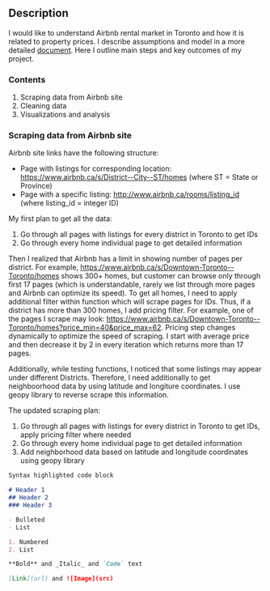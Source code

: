 ## Description

I would like to understand Airbnb rental market in Toronto and how it is related to property prices. I describe assumptions and model in a more detailed [document](https://drive.google.com/open?id=1_KuIaytu1lvk99qkmY7KMDkgZK7leLmr). Here I outline main steps and key outcomes of my project.


### Contents
1. Scraping data from Airbnb site
2. Cleaning data
3. Visualizations and analysis


### Scraping data from Airbnb site
Airbnb site links have the following structure:
- Page with listings for corresponding location: https://www.airbnb.ca/s/District--City--ST/homes  (where ST = State or Province)
- Page with a specific listing: http://www.airbnb.ca/rooms/listing_id (where listing_id = integer ID)

My first plan to get all the data:
1. Go through all pages with listings for every district in Toronto to get IDs
2. Go through every home individual page to get detailed information

Then I realized that Airbnb has a limit in showing number of pages per district. For example, https://www.airbnb.ca/s/Downtown-Toronto--Toronto/homes shows 300+ homes, but customer can browse only through first 17 pages (which is understandable, rarely we list through more pages and Airbnb can optimize its speed). To get all homes, I need to apply additional filter within function which will scrape pages for IDs. Thus, if a district has more than 300 homes, I add pricing filter. For example, one of the pages I scrape may look: https://www.airbnb.ca/s/Downtown-Toronto--Toronto/homes?price_min=40&price_max=62. Pricing step changes dynamically to optimize the speed of scraping. I start with average price and then decrease it by 2 in every iteration which returns more than 17 pages.

Additionally, while testing functions, I noticed that some listings may appear under different Districts. Therefore, I need additionally to get neighboorhood data by using latitude and longiture coordinates. I use geopy library to reverse scrape this information.

The updated scraping plan:
1. Go through all pages with listings for every district in Toronto to get IDs, apply pricing filter where needed
2. Go through every home individual page to get detailed information
3. Add neighborhood data based on latitude and longitude coordinates using geopy library



```markdown
Syntax highlighted code block

# Header 1
## Header 2
### Header 3

- Bulleted
- List

1. Numbered
2. List

**Bold** and _Italic_ and `Code` text

[Link](url) and ![Image](src)
```
